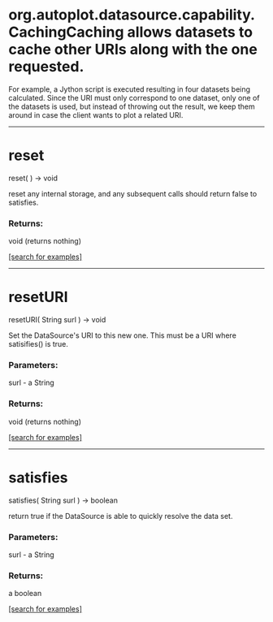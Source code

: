 # org.autoplot.datasource.capability.CachingCaching allows datasets to cache other URIs along with the one requested.
 For example, a Jython script is executed resulting in four datasets being
 calculated.  Since the URI must only correspond to one dataset, only one of
 the datasets is used, but instead of throwing out the result, we keep them
 around in case the client wants to plot a related URI.
***
<a name="reset"></a>
# reset
reset(  ) &rarr; void

reset any internal storage, and any subsequent calls should return false
 to satisfies.

### Returns:
void (returns nothing)


<a href="https://github.com/autoplot/dev/search?q=reset&unscoped_q=reset">[search for examples]</a>

***
<a name="resetURI"></a>
# resetURI
resetURI( String surl ) &rarr; void

Set the DataSource's URI to this new one.  This must be a URI where
 satisifies() is true.

### Parameters:
surl - a String

### Returns:
void (returns nothing)


<a href="https://github.com/autoplot/dev/search?q=resetURI&unscoped_q=resetURI">[search for examples]</a>

***
<a name="satisfies"></a>
# satisfies
satisfies( String surl ) &rarr; boolean

return true if the DataSource is able to quickly resolve the data set.

### Parameters:
surl - a String

### Returns:
a boolean


<a href="https://github.com/autoplot/dev/search?q=satisfies&unscoped_q=satisfies">[search for examples]</a>

